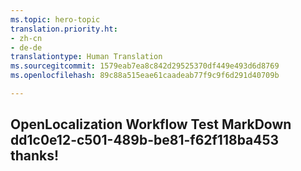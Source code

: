 ```yaml
---
ms.topic: hero-topic
translation.priority.ht:
- zh-cn
- de-de
translationtype: Human Translation
ms.sourcegitcommit: 1579eab7ea8c842d29525370df449e493d6d8769
ms.openlocfilehash: 89c88a515eae61caadeab77f9c9f6d291d40709b

---
```

## OpenLocalization Workflow Test MarkDown dd1c0e12-c501-489b-be81-f62f118ba453 thanks!



<!--HONumber=Aug16_HO4-->


